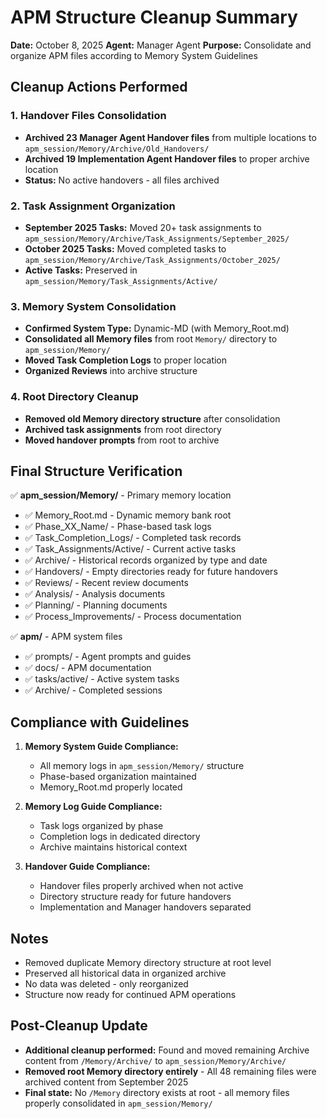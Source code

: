 # APM Structure Cleanup Summary
**Date:** October 8, 2025
**Agent:** Manager Agent
**Purpose:** Consolidate and organize APM files according to Memory System Guidelines

## Cleanup Actions Performed

### 1. Handover Files Consolidation
- **Archived 23 Manager Agent Handover files** from multiple locations to `apm_session/Memory/Archive/Old_Handovers/`
- **Archived 19 Implementation Agent Handover files** to proper archive location
- **Status:** No active handovers - all files archived

### 2. Task Assignment Organization
- **September 2025 Tasks:** Moved 20+ task assignments to `apm_session/Memory/Archive/Task_Assignments/September_2025/`
- **October 2025 Tasks:** Moved completed tasks to `apm_session/Memory/Archive/Task_Assignments/October_2025/`
- **Active Tasks:** Preserved in `apm_session/Memory/Task_Assignments/Active/`

### 3. Memory System Consolidation
- **Confirmed System Type:** Dynamic-MD (with Memory_Root.md)
- **Consolidated all Memory files** from root `Memory/` directory to `apm_session/Memory/`
- **Moved Task Completion Logs** to proper location
- **Organized Reviews** into archive structure

### 4. Root Directory Cleanup
- **Removed old Memory directory structure** after consolidation
- **Archived task assignments** from root directory
- **Moved handover prompts** from root to archive

## Final Structure Verification

✅ **apm_session/Memory/** - Primary memory location
  - ✅ Memory_Root.md - Dynamic memory bank root
  - ✅ Phase_XX_Name/ - Phase-based task logs
  - ✅ Task_Completion_Logs/ - Completed task records
  - ✅ Task_Assignments/Active/ - Current active tasks
  - ✅ Archive/ - Historical records organized by type and date
  - ✅ Handovers/ - Empty directories ready for future handovers
  - ✅ Reviews/ - Recent review documents
  - ✅ Analysis/ - Analysis documents
  - ✅ Planning/ - Planning documents
  - ✅ Process_Improvements/ - Process documentation

✅ **apm/** - APM system files
  - ✅ prompts/ - Agent prompts and guides
  - ✅ docs/ - APM documentation
  - ✅ tasks/active/ - Active system tasks
  - ✅ Archive/ - Completed sessions

## Compliance with Guidelines

1. **Memory System Guide Compliance:**
   - All memory logs in `apm_session/Memory/` structure
   - Phase-based organization maintained
   - Memory_Root.md properly located

2. **Memory Log Guide Compliance:**
   - Task logs organized by phase
   - Completion logs in dedicated directory
   - Archive maintains historical context

3. **Handover Guide Compliance:**
   - Handover files properly archived when not active
   - Directory structure ready for future handovers
   - Implementation and Manager handovers separated

## Notes
- Removed duplicate Memory directory structure at root level
- Preserved all historical data in organized archive
- No data was deleted - only reorganized
- Structure now ready for continued APM operations

## Post-Cleanup Update
- **Additional cleanup performed:** Found and moved remaining Archive content from `/Memory/Archive/` to `apm_session/Memory/Archive/`
- **Removed root Memory directory entirely** - All 48 remaining files were archived content from September 2025
- **Final state:** No `/Memory` directory exists at root - all memory files properly consolidated in `apm_session/Memory/`
